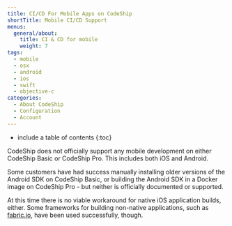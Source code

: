 ```yaml
---
title: CI/CD For Mobile Apps on CodeShip
shortTitle: Mobile CI/CD Support
menus:
  general/about:
    title: CI & CD for mobile
    weight: 7
tags:
  - mobile
  - osx
  - android
  - ios
  - swift
  - objective-c
categories:
  - About CodeShip  
  - Configuration
  - Account
---
```


* include a table of contents
{:toc}

CodeShip does not officially support any mobile development on either CodeShip Basic or CodeShip Pro. This includes both iOS and Android.

Some customers have had success manually installing older versions of the Android SDK on CodeShip Basic, or building the Android SDK in a Docker image on CodeShip Pro - but neither is officially documented or supported.

At this time there is no viable workaround for native iOS application builds, either. Some frameworks for building non-native applications, such as [fabric.io](https://get.fabric.io), have been used successfully, though.
